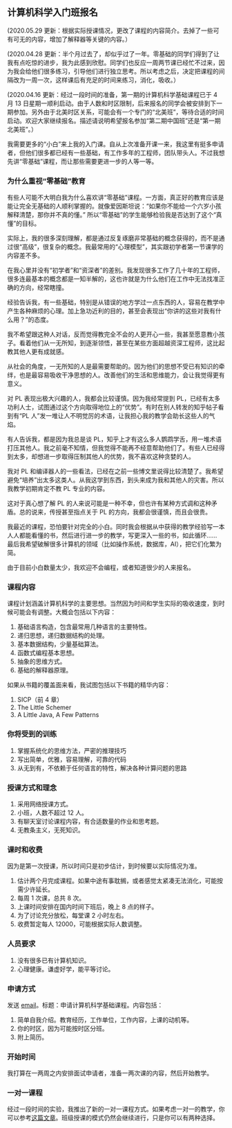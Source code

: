 <div class="inner">
<h2>计算机科学入门班报名</h2>
<p>(2020.05.29 更新：根据实际授课情况，更改了课程的内容简介。去掉了一些可有可无的内容，增加了解释器等关键的内容。）</p>
<p>(2020.04.28 更新：半个月过去了，却似乎过了一年。零基础的同学们得到了让我有点吃惊的进步，我为此感到欣慰。同学们也反应一周两节课已经忙不过来，因为我会给他们很多练习，引导他们进行独立思考。所以考虑之后，决定把课程的间隔改为一周一次，这样课后有充足的时间来练习，消化，吸收。）</p>
<p>(2020.04.16 更新：经过一段时间的准备，第一期的计算机科学基础课程已于 4 月 13 日星期一顺利启动。由于人数和时区限制，后来报名的同学会被安排到下一期参加。另外由于北美时区关系，可能会有一个专门的“北美班”，等待合适的时间启动。欢迎大家继续报名。描述请说明希望报名参加“第二期中国班”还是“第一期北美班”。）</p>
<p>我需要更多的“小白”来上我的入门课。自从上次准备开课一来，我这里有挺多申请者，但他们很多都已经有一些基础，有工作多年的工程师，团队带头人。不过我想先讲“零基础”课程，而让那些需要更进一步的人等一等。</p>
<h3 id="为什么重视零基础教育">为什么重视“零基础”教育</h3>
<p>有些人可能不大明白我为什么喜欢讲“零基础”课程。一方面，真正好的教育应该是能让完全无基础的人顺利掌握的。就像爱因斯坦说：“如果你不能给一个六岁小孩解释清楚，那你并不真的懂。” 所以“零基础”的学生能够检验我是否达到了这个“真懂”的目标。</p>
<p>实际上，我的很多深刻理解，都是通过反复琢磨非常基础的概念获得的，而不是通过很“高级”，很复杂的概念。我最常用的“心理模型”，其实跟初学者第一节课学的内容差不多。</p>
<p>在我心里并没有“初学者”和“资深者”的差别。我发现很多工作了几十年的工程师，很多连最基本的概念都是一知半解的，这也许就是为什么他们在工作中无法找准正确的方向，经常瞎撞。</p>
<p>经验告诉我，有一些基础，特别是从错误的地方学过一点东西的人，容易在教学中产生各种麻烦的心理。加上急功近利的目的，甚至会表现出“你讲的这些对我有什么用？”的态度。</p>
<p>我不希望跟这种人对话，反而觉得教完全不会的人更开心一些，我甚至愿意教小孩子。看着他们从一无所知，到逐渐领悟，甚至在某些方面超越资深工程师，这比起教其他人更有成就感。</p>
<p>从社会的角度，一无所知的人是最需要帮助的。因为他们的思想不受已有知识的牵绊，也是最容易吸收干净思想的人。改善他们的生活和思维能力，会让我觉得更有意义。</p>
<p>对 PL 表现出极大兴趣的人，我都会比较谨慎。因为我经常提到 PL，已经有太多功利人士，试图通过这个方向取得地位上的“优势”。有时在别人转发的知乎帖子看到有“PL 人”发一堆让人不明觉厉的术语，让我担心我的教学会助长这些人的气焰。</p>
<p>有人告诉我，都是因为我总是谈 PL，知乎上才有这么多人鹦鹉学舌，用一堆术语打压其他人。我之前毫不知情，但我觉得不能再不经意帮助他们了。有些人已经得到太多，却想进一步取得压制其他人的优势，我不喜欢这种贪婪的人。</p>
<p>我对 PL 和编译器人的一些看法，已经在之前一些博文里说得比较清楚了。我希望避免“培养”出太多这类人。从我这学到东西，到头来成为我和其他人的灾害。所以我教学初期肯定不教 PL 专业的内容。</p>
<p>这对于真心想了解 PL 的人来说可能是一种不幸，但也许有某种方式调和这种矛盾。总的说来，传授甚至指点关于 PL 的方向，我都会很谨慎，而且会很贵。</p>
<p>我最近的课程，恐怕要针对完全的小白。同时我会根据从中获得的教学经验写一本人人都能看懂的书，然后进行进一步的教学，写更深入一些的书，如此循环…… 最后我希望破解很多计算机的领域（比如操作系统，数据库，AI），把它们化繁为简。</p>
<p>由于目前小白数量太少，我欢迎不会编程，或者知道很少的人来报名。</p>
<h3 id="课程内容">课程内容</h3>
<p>课程计划涵盖计算机科学的主要思想。当然因为时间和学生实际的吸收速度，到时候可能会有调整。大概会包括以下内容：</p>
<ol>
<li>基础语言构造，包含最常用几种语言的主要特性。</li>
<li>递归思想，递归数据结构的处理。</li>
<li>基本数据结构，少量基础算法。</li>
<li>函数式编程基本思想。</li>
<li>抽象的思维方式。</li>
<li>基础的解释器原理。</li>
</ol>
<p>如果从书籍的覆盖面来看，我试图包括以下书籍的精华内容：</p>
<ol>
<li>SICP（前 4 章）</li>
<li>The Little Schemer</li>
<li>A Little Java, A Few Patterns</li>
</ol>
<h3 id="你将受到的训练">你将受到的训练</h3>
<ol>
<li>掌握系统化的思维方法，严密的推理技巧</li>
<li>写出简单，优雅，容易理解，可靠的代码</li>
<li>从无到有，不依赖于任何语言的特性，解决各种计算问题的思路</li>
</ol>
<h3 id="授课方式和理念">授课方式和理念</h3>
<ol>
<li>采用网络授课方式。</li>
<li>小班，人数不超过 12 人。</li>
<li>有聊天室讨论课程内容，有合适数量的作业和思考题。</li>
<li>无教条主义，无死知识。</li>
</ol>
<h3 id="课时和收费">课时和收费</h3>
<p>因为是第一次授课，所以时间只是初步估计，到时候要以实际情况为准。</p>
<ol>
<li>估计两个月完成课程。如果中途有事耽搁，或者感觉太紧凑无法消化，可能按需少许延长。</li>
<li>每周 1 次课，总共 8 次。</li>
<li>上课时间安排在国内时间下班后，晚上 8 点的样子。</li>
<li>为了讨论充分放松，每堂课 2 小时左右。</li>
<li>收费暂定每人 12000，可能根据实际人数调整。</li>
</ol>
<h3 id="人员要求">人员要求</h3>
<ol>
<li>没有很多已有计算机知识。</li>
<li>心理健康。谦虚好学，能平等讨论。</li>
</ol>
<h3 id="申请方式">申请方式</h3>
<p>发送 <a href="mailto:yinwang.advising@icloud.com?subject=申请计算机科学基础课程&amp;body=1. 简单自我介绍。教育经历，工作单位，工作内容，职级，上课的动机等。%0A2. 你的时区。%0A3. 附上简历。">email</a>。标题：申请计算机科学基础课程。内容包括：</p>
<ol>
<li>简单自我介绍。教育经历，工作单位，工作内容，上课的动机等。</li>
<li>你的时区，因为可能按时区分班。</li>
<li>附上简历。</li>
</ol>
<h3 id="开始时间">开始时间</h3>
<p>我打算在一两周之内安排面试申请者，准备一两次课的内容，然后开始教学。</p>
<h3 id="一对一课程">一对一课程</h3>
<p>经过一段时间的实验，我推出了新的一对一课程方式。如果考虑一对一的教学，你可以参考<a href="http://www.yinwang.org/blog-cn/2020/04/30/individualized-learning">这篇文章</a>。班级授课的模式仍然会继续进行，只是你可以有两种选择。</p>
</div>
<!--
<div class="ad-banner" style="margin-top: 5px">
<script async src="//pagead2.googlesyndication.com/pagead/js/adsbygoogle.js"></script>
<ins class="adsbygoogle"
                    style="display:inline-block;width:100%;height:90px"
                    data-ad-client="ca-pub-1331524016319584"
                    data-ad-slot="6657867155"></ins>
<script>(adsbygoogle = window.adsbygoogle || []).push({});</script>
</div>
<script data-ad-client="ca-pub-1331524016319584" async
            src="https://pagead2.googlesyndication.com/pagead/js/adsbygoogle.js">
</script>
        -->
    